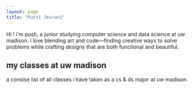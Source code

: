 ```yaml
---
layout: page 
title: "Pusti Jesrani"
---
```


Hi ! i'm pusti, a junior studying computer science and data science at uw madison. i love blending art and code—finding creative ways to solve problems while crafting designs that are both functional and beautiful. 


## my classes at uw madison 
  a consise list of all classes i have taken as a cs & ds major at uw madison.

